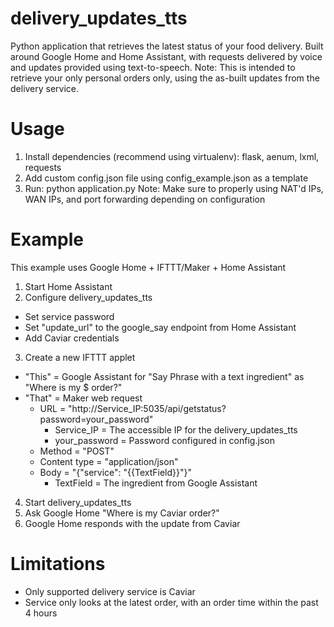 # delivery_updates_tts
Python application that retrieves the latest status of your food delivery.
Built around Google Home and Home Assistant, with requests delivered by voice and updates provided using text-to-speech.
Note: This is intended to retrieve your only personal orders only, using the as-built updates from the delivery service.

# Usage
1. Install dependencies (recommend using virtualenv): flask, aenum, lxml, requests
2. Add custom config.json file using config_example.json as a template
3. Run: python application.py
Note: Make sure to properly using NAT'd IPs, WAN IPs, and port forwarding depending on configuration

# Example
This example uses Google Home + IFTTT/Maker + Home Assistant
1. Start Home Assistant
2. Configure delivery_updates_tts
  * Set service password
  * Set "update_url" to the google_say endpoint from Home Assistant
  * Add Caviar credentials
3. Create a new IFTTT applet
  * "This" = Google Assistant for "Say Phrase with a text ingredient" as "Where is my $ order?"
  * "That" = Maker web request
    * URL = "http://Service_IP:5035/api/getstatus?password=your_password"
      * Service_IP = The accessible IP for the delivery_updates_tts 
      * your_password = Password configured in config.json
    * Method = "POST"
    * Content type = "application/json"
    * Body = "{"service": "{{TextField}}"}"
      * TextField = The ingredient from Google Assistant
4. Start delivery_updates_tts
5. Ask Google Home "Where is my Caviar order?"
6. Google Home responds with the update from Caviar

# Limitations
* Only supported delivery service is Caviar
* Service only looks at the latest order, with an order time within the past 4 hours
